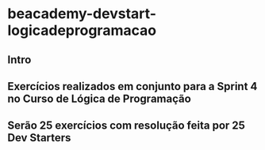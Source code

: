 # beacademy-devstart-logicadeprogramacao

## Intro

## Exercícios realizados em conjunto para a Sprint 4 no Curso de Lógica de Programação

## Serão 25 exercícios com resolução feita por 25 Dev Starters
